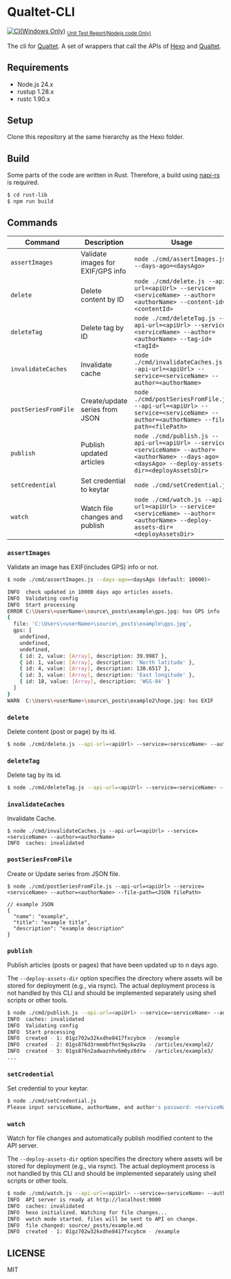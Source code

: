 # Qualtet-CLI

[![CI(Windows Only)](https://github.com/yoshinorin/qualtet-cli/actions/workflows/ci.yml/badge.svg)](https://github.com/yoshinorin/qualtet-cli/actions/workflows/ci.yml) <sub> [Unit Test Report(Nodejs code Only)](https://yoshinorin.github.io/qualtet-cli/coverage/) </sub>

The cli for [Qualtet](https://github.com/yoshinorin/qualtet). A set of wrappers that call the APIs of [Hexo](https://github.com/hexojs/hexo) and [Qualtet](https://github.com/yoshinorin/qualtet).

## Requirements

* Node.js 24.x
* rustup 1.28.x
* rustc 1.90.x

## Setup

Clone this repository at the same hierarchy as the Hexo folder.

## Build

Some parts of the code are written in Rust. Therefore, a build using [napi-rs](https://github.com/napi-rs/napi-rs) is required.

```sh
$ cd rust-lib
$ npm run build
```

## Commands

| Command | Description | Usage |
|---------|-------------|-------|
| `assertImages` | Validate images for EXIF/GPS info | `node ./cmd/assertImages.js --days-ago=<daysAgo>` |
| `delete` | Delete content by ID | `node ./cmd/delete.js --api-url=<apiUrl> --service=<serviceName> --author=<authorName> --content-id=<contentId>` |
| `deleteTag` | Delete tag by ID | `node ./cmd/deleteTag.js --api-url=<apiUrl> --service=<serviceName> --author=<authorName> --tag-id=<tagId>` |
| `invalidateCaches` | Invalidate cache | `node ./cmd/invalidateCaches.js --api-url=<apiUrl> --service=<serviceName> --author=<authorName>` |
| `postSeriesFromFile` | Create/update series from JSON | `node ./cmd/postSeriesFromFile.js --api-url=<apiUrl> --service=<serviceName> --author=<authorName> --file-path=<filePath>` |
| `publish` | Publish updated articles | `node ./cmd/publish.js --api-url=<apiUrl> --service=<serviceName> --author=<authorName> --days-ago=<daysAgo> --deploy-assets-dir=<deployAssetsDir>` |
| `setCredential` | Set credential to keytar | `node ./cmd/setCredential.js` |
| `watch` | Watch file changes and publish | `node ./cmd/watch.js --api-url=<apiUrl> --service=<serviceName> --author=<authorName> --deploy-assets-dir=<deployAssetsDir>` |

### `assertImages`

Validate an image has EXIF(includes GPS) info or not.

```sh
$ node ./cmd/assertImages.js --days-ago=<daysAgo (default: 10000)>

INFO  check updated in 10000 days ago articles assets.
INFO  Validating config
INFO  Start processing
ERROR C:\Users\<userName>\source\_posts\example\gps.jpg: has GPS info
{
  file: 'C:\Users\<userName>\source\_posts\example\gps.jpg',
  gps: [
    undefined,
    undefined,
    undefined,
    { id: 2, value: [Array], description: 39.9987 },
    { id: 1, value: [Array], description: 'North latitude' },
    { id: 4, value: [Array], description: 138.6517 },
    { id: 3, value: [Array], description: 'East longitude' },
    { id: 18, value: [Array], description: 'WGS-84' }
  ]
}
WARN  C:\Users\<userName>\source\_posts\example2\hoge.jpg: has EXIF
```

### `delete`

Delete content (post or page) by its id.

```sh
$ node ./cmd/delete.js --api-url=<apiUrl> --service=<serviceName> --author=<authorName> --content-id=<contentId>
```

### `deleteTag`

Delete tag by its id.

```sh
$ node ./cmd/deleteTag.js --api-url=<apiUrl> --service=<serviceName> --author=<authorName> --tag-id=<tagId>
```

### `invalidateCaches`

Invalidate Cache.

```
$ node ./cmd/invalidateCaches.js --api-url=<apiUrl> --service=<serviceName> --author=<authorName>
INFO  caches: invalidated
```

### `postSeriesFromFile`

Create or Update series from JSON file.

```
$ node ./cmd/postSeriesFromFile.js --api-url=<apiUrl> --service=<serviceName> --author=<authorName> --file-path=<JSON filePath>

// example JSON
{
  "name": "example",
  "title": "example title",
  "description": "example description"
}
```

### `publish`

Publish articles (posts or pages) that have been updated up to n days ago.

The `--deploy-assets-dir` option specifies the directory where assets will be stored for deployment (e.g., via rsync). The actual deployment process is not handled by this CLI and should be implemented separately using shell scripts or other tools.

```sh
$ node ./cmd/publish.js --api-url=<apiUrl> --service=<serviceName> --author=<authorName> --days-ago=<daysAgo> --deploy-assets-dir=<deployAssetsDir>
INFO  caches: invalidated
INFO  Validating config
INFO  Start processing
INFO  created - 1: 01gz702w32kxdhe8417fxcybcm - /example
INFO  created - 2: 01gs876d3rmembfhnt9qskwz9a - /articles/example2/
INFO  created - 3: 01gs876n2adwaznhv6m0yz8drw - /articles/example3/
...
```

### `setCredential`

Set credential to your keytar.

```sh
$ node ./cmd/setCredential.js
Please input serviceName, authorName, and author's password: <serviceName> <authorName> <password>
```

### `watch`

Watch for file changes and automatically publish modified content to the API server.

The `--deploy-assets-dir` option specifies the directory where assets will be stored for deployment (e.g., via rsync). The actual deployment process is not handled by this CLI and should be implemented separately using shell scripts or other tools.

```sh
$ node ./cmd/watch.js --api-url=<apiUrl> --service=<serviceName> --author=<authorName> --deploy-assets-dir=<deployAssetsDir>
INFO  API server is ready at http://localhost:9000
INFO  caches: invalidated
INFO  hexo initialized. Watching for file changes...
INFO  watch mode started. files will be sent to API on change.
INFO  file changed: source/_posts/example.md
INFO  created - 1: 01gz702w32kxdhe8417fxcybcm - /example
```

## LICENSE

MIT